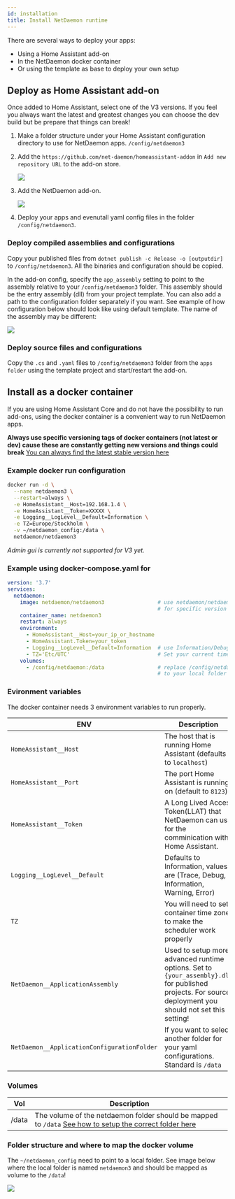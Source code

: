 ```yaml
---
id: installation
title: Install NetDaemon runtime
---
```


There are several ways to deploy your apps:

- Using a Home Assistant add-on
- In the NetDaemon docker container
- Or using the template as base to deploy your own setup


## Deploy as Home Assistant add-on

Once added to Home Assistant, select one of the V3 versions. If you feel you always want the latest and greatest changes you can choose the dev build but be prepare that things can break!

1. Make a folder structure under your Home Assistant configuration directory to use for NetDaemon apps. `/config/netdaemon3`  
2. Add the `https://github.com/net-daemon/homeassistant-addon` in `Add new repository URL` to the add-on store.

    ![](/img/docs/started/newrepo.png)

3. Add the NetDaemon add-on.

    ![](/img/docs/started/daemon3.png)

4. Deploy your apps and evenutall yaml config files in the folder `/config/netdaemon3`.

### Deploy compiled assemblies and configurations

Copy your published files from `dotnet publish -c Release -o [outputdir]` to `/config/netdaemon3`. All the binaries and configuration should be copied.

In the add-on config, specify the `app_assembly` setting to point to the assembly relative to your `/config/netdaemon3` folder. This assembly should be the entry assembly (dll) from your project template. You can also add a path to the configuration folder separately if you want. See example of how configuration below should look like using default template. The name of the assembly may be different:

![](/img/docs/started/daemon_addon_config.png)

### Deploy source files and configurations

Copy the `.cs` and `.yaml` files to `/config/netdaemon3` folder from the `apps folder` using the template project and start/restart the add-on.

## Install as a docker container

If you are using Home Assistant Core and do not have the possibility to run add-ons, using the docker container is a convenient way to run NetDaemon apps.

**Always use specific versioning tags of docker containers (not latest or dev) cause these are constantly getting new versions and things could break** [You can always find the latest stable version here](https://github.com/net-daemon/netdaemon/releases)

### Example docker run configuration

```bash
docker run -d \
  --name netdaemon3 \
  --restart=always \
  -e HomeAssistant__Host=192.168.1.4 \
  -e HomeAssistant__Token=XXXXX \
  -e Logging__LogLevel__Default=Information \
  -e TZ=Europe/Stockholm \
  -v ~/netdaemon_config:/data \
  netdaemon/netdaemon3
```

_Admin gui is currently not supported for V3 yet._

### Example using docker-compose.yaml for

```yaml
version: '3.7'
services:
  netdaemon:
    image: netdaemon/netdaemon3                 # use netdaemon/netdaemon3:ver 
                                                # for specific version
    container_name: netdaemon3
    restart: always
    environment:
      - HomeAssistant__Host=your_ip_or_hostname
      - HomeAssistant.Token=your_token
      - Logging__LogLevel__Default=Information  # use Information/Debug/Trace/Warning/Error
      - TZ='Etc/UTC'                            # Set your current timezone
    volumes:
      - /config/netdaemon:/data                 # replace /config/netdaemon 
                                                # to your local folder
```

### Evironment variables

The docker container needs 3 environment variables to run properly.

| ENV                                         | Description                                                                                                                                                             |
| ------------------------------------------- | ----------------------------------------------------------------------------------------------------------------------------------------------------------------------- |
| `HomeAssistant__Host`                       | The host that is running Home Assistant (defaults to `localhost`)                                                                                                       |
| `HomeAssistant__Port`                       | The port Home Assistant is running on (default to `8123`)                                                                                                               |
| `HomeAssistant__Token`                       | A Long Lived Acces Token(LLAT) that NetDaemon can use for the comminication with Home Assistant.                                                                        |
| `Logging__LogLevel__Default`                | Defaults to Information, values are (Trace, Debug, Information, Warning, Error)                                                                                         |
| `TZ`                                        | You will need to set container time zone to make the scheduler work properly                                                                                            |
| `NetDaemon__ApplicationAssembly`            | Used to setup more advanced runtime options. Set to `{your_assembly}.dll` for published projects. For source deployment you should not set this setting! |
| `NetDaemon__ApplicationConfigurationFolder` | If you want to select another folder for your yaml configurations. Standard is `/data`                                                                                  |

### Volumes

| Vol   | Description                                                                                                                                                                    |
| ----- | ------------------------------------------------------------------------------------------------------------------------------------------------------------------------------ |
| /data | The volume of the netdaemon folder should be mapped to `/data` [See how to setup the correct folder here](installation.md#folder-structure-and-where-to-map-the-docker-volume) |


### Folder structure and where to map the docker volume

The `~/netdaemon_config` need to point to a local folder. See image below where the local folder is named `netdaemon3` and should be mapped as volume to the `/data`!

![](/img/docs/installation/folderstructure_v3.png)
